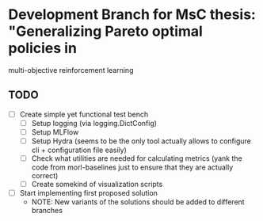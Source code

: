 # Development Branch for MsC thesis: "Generalizing Pareto optimal policies in
multi-objective reinforcement learning

## TODO
- [ ] Create simple yet functional test bench
   - [ ] Setup logging (via logging.DictConfig)
   - [ ] Setup MLFlow
   - [ ] Setup Hydra (seems to be the only tool actually allows to configure
     cli + configuration file easily)
   - [ ] Check what utilities are needed for calculating metrics (yank the code
     from morl-baselines just to ensure that they are actually correct)
   - [ ] Create somekind of visualization scripts

- [ ] Start implementing first proposed solution
   - NOTE: New variants of the solutions should be added to different branches
